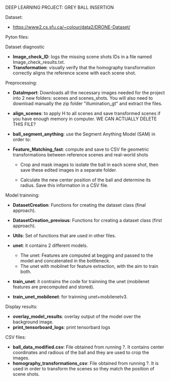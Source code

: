 DEEP LEARNING PROJECT: 
GREY BALL INSERTION

Dataset:
- https://www2.cs.sfu.ca/~colour/data2/DRONE-Dataset/
  
Pyton files:

Dataset diagnostic 
- **Image_check_ID**: logs the missing scene shots IDs in a file named Image_check_results.txt.
- **Transformation**: visually verify that the homography transformation correctly aligns the reference scene with each scene shot.

Preprocessing:
- **DataImport**: Downloads all the necessary images needed for the project into 2 new folders: scenes and scenes_shots.
  You will also need to download manually the zip folder "illumination_gt" and extract the files.

- **align_scenes**:  to apply H to all scenes and save transformed scenes if you have enough memory in computer. WE CAN ACTUALLY DELETE THIS FILE?
- **ball_segment_anything**: use the Segment Anything Model (SAM) in order to:
- **Feature_Matching_fast**: compute and save to CSV fie geometric transformations between reference scenes and real-world shots

  - Crop and mask images to isolate the ball in each scene shot, then save these edited images in a separate folder. 

  -  Calculate the new center position of the ball and determine its radius. Save this information in a CSV file.

Model trainning:
- **DatasetCreation**: Functions for creating the dataset class (final approach).
- **DatasetCreation_previous**: Functions for creating a dataset class (first approach).
- **Utils**: Set of functions that are used in other files.
- **unet**: it contains 2 different models.
    - The unet: Features are computed at begging and passed to the model and concatenated in the bottleneck.
    - The unet with mobilnet for feature extraction, with the aim to train both.

- **train_unet**: it contrains the code for trainning the unet (mobilenet features are precomputed and stored).
- **train_unet_mobilenet**: for trainning unet+mobilenetv3.

Display results:
- **overlay_model_results**: overlay output of the model over the background image.
- **print_tensorboard_logs**: print tensorbard logs

CSV files:
- **ball_data_modified.csv**: File obtained from running ?. It contains center coordinates and radious of the ball and they are used to crop the images.
- **homography_transformations_csv**: File obtained from running ?. It is used in order to transform the scenes so they match the position of scene shots.


